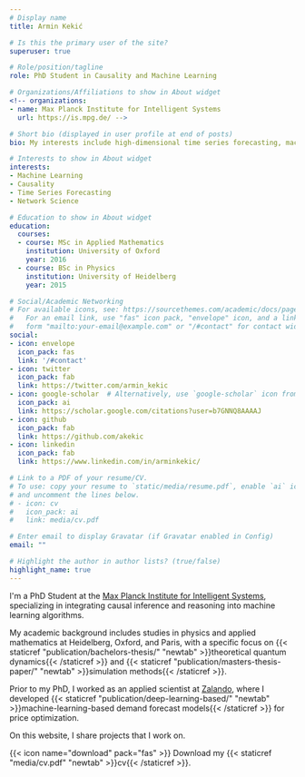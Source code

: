 ```yaml
---
# Display name
title: Armin Kekić

# Is this the primary user of the site?
superuser: true

# Role/position/tagline
role: PhD Student in Causality and Machine Learning

# Organizations/Affiliations to show in About widget
<!-- organizations:
- name: Max Planck Institute for Intelligent Systems
  url: https://is.mpg.de/ -->

# Short bio (displayed in user profile at end of posts)
bio: My interests include high-dimensional time series forecasting, machine learning, network science and quantum dynamics.

# Interests to show in About widget
interests:
- Machine Learning
- Causality
- Time Series Forecasting
- Network Science

# Education to show in About widget
education:
  courses:
  - course: MSc in Applied Mathematics
    institution: University of Oxford
    year: 2016
  - course: BSc in Physics
    institution: University of Heidelberg
    year: 2015

# Social/Academic Networking
# For available icons, see: https://sourcethemes.com/academic/docs/page-builder/#icons
#   For an email link, use "fas" icon pack, "envelope" icon, and a link in the
#   form "mailto:your-email@example.com" or "/#contact" for contact widget.
social:
- icon: envelope
  icon_pack: fas
  link: '/#contact'
- icon: twitter
  icon_pack: fab
  link: https://twitter.com/armin_kekic
- icon: google-scholar  # Alternatively, use `google-scholar` icon from `ai` icon pack
  icon_pack: ai
  link: https://scholar.google.com/citations?user=b7GNNQ8AAAAJ
- icon: github
  icon_pack: fab
  link: https://github.com/akekic
- icon: linkedin
  icon_pack: fab
  link: https://www.linkedin.com/in/arminkekic/

# Link to a PDF of your resume/CV.
# To use: copy your resume to `static/media/resume.pdf`, enable `ai` icons in `params.toml`, 
# and uncomment the lines below.
# - icon: cv
#   icon_pack: ai
#   link: media/cv.pdf

# Enter email to display Gravatar (if Gravatar enabled in Config)
email: ""

# Highlight the author in author lists? (true/false)
highlight_name: true
---
```


<!-- I'm a PhD Student at the [Max Planck Institute for Intelligent Systems](https://is.mpg.de/) working on causality and machine learning. Previously I worked as an applied scientist at [Zalando](https://engineering.zalando.com/) developing sales forecasting models that are used for algorithmic price optimisation. On this website I write about things that I find interesting and projects I work on. -->


I'm a PhD Student at the [Max Planck Institute for Intelligent Systems](https://is.mpg.de/), specializing in integrating causal inference and reasoning into machine learning algorithms.

My academic background includes studies in physics and applied mathematics at Heidelberg, Oxford, and Paris, with a specific focus on {{< staticref "publication/bachelors-thesis/" "newtab" >}}theoretical quantum dynamics{{< /staticref >}} and {{< staticref "publication/masters-thesis-paper/" "newtab" >}}simulation methods{{< /staticref >}}.

Prior to my PhD, I worked as an applied scientist at [Zalando](https://engineering.zalando.com/), where I developed {{< staticref "publication/deep-learning-based/" "newtab" >}}machine-learning-based demand forecast models{{< /staticref >}} for price optimization.

On this website, I share projects that I work on.

{{< icon name="download" pack="fas" >}} Download my {{< staticref "media/cv.pdf" "newtab" >}}cv{{< /staticref >}}.

